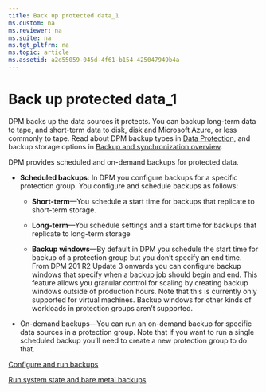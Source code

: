 ```yaml
---
title: Back up protected data_1
ms.custom: na
ms.reviewer: na
ms.suite: na
ms.tgt_pltfrm: na
ms.topic: article
ms.assetid: a2d55059-045d-4f61-b154-425047949b4a
---
```

# Back up protected data_1
DPM backs up the data sources it protects. You can backup long\-term data to tape, and short\-term data to disk, disk and Microsoft Azure, or less commonly to tape. Read about DPM backup types in [Data Protection](assetId:///163f7ad3-69b4-4245-aa33-fc14d3ca509f), and backup storage options in [Backup and synchronization overview](assetId:///9e38d9e8-68f1-46bb-93ea-94e1d584abd6).

DPM provides scheduled and on\-demand backups for protected data.

-   **Scheduled backups**: In DPM you configure backups for a specific protection group. You configure and schedule backups as follows:

    -   **Short\-term**—You schedule a start time for backups that replicate to short\-term storage.

    -   **Long\-term**—You schedule settings and a start time for backups that replicate to long\-term storage

    -   **Backup windows**—By default in DPM you schedule the start time for backup of a protection group but you don’t specify an end time. From DPM 201 R2 Update 3 onwards you can configure backup windows that specify when a backup job should begin and end. This feature allows you granular control for scaling by creating backup windows outside of production hours. Note that this is currently only supported for virtual machines. Backup windows for other kinds of workloads in protection groups aren’t supported.

-   On\-demand backups—You can run an on\-demand backup for specific data sources in a protection group. Note that if you want to run a single scheduled backup you’ll need to create a new protection group to do that.

[Configure and run backups](Configure-and-run-backups.md)

[Run system state and bare metal backups](Run-system-state-and-bare-metal-backups.md)


